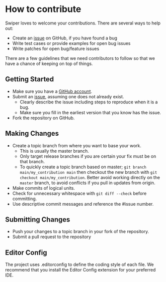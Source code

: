 # How to contribute

Swiper loves to welcome your contributions. There are several ways to help out:

- Create an [issue](https://github.com/acrool/acrool-react-datepicker/issues) on GitHub, if you have found a bug
- Write test cases or provide examples for open bug issues
- Write patches for open bug/feature issues

There are a few guidelines that we need contributors to follow so that we have a
chance of keeping on top of things.

## Getting Started

- Make sure you have a [GitHub account](https://github.com/signup/free).
- Submit an [issue](https://github.com/acrool/acrool-react-datepicker/issues), assuming one does not already exist.
  - Clearly describe the issue including steps to reproduce when it is a bug.
  - Make sure you fill in the earliest version that you know has the issue.
- Fork the repository on GitHub.

## Making Changes

- Create a topic branch from where you want to base your work.
  - This is usually the master branch.
  - Only target release branches if you are certain your fix must be on that
    branch.
  - To quickly create a topic branch based on master; `git branch main/my_contribution main` then checkout the new branch with `git checkout main/my_contribution`. Better avoid working directly on the
    `master` branch, to avoid conflicts if you pull in updates from origin.
- Make commits of logical units.
- Check for unnecessary whitespace with `git diff --check` before committing.
- Use descriptive commit messages and reference the #issue number.

## Submitting Changes

- Push your changes to a topic branch in your fork of the repository.
- Submit a pull request to the repository

## Editor Config

The project uses .editorconfig to define the coding style of each file. We recommend that you install the Editor Config extension for your preferred IDE.
